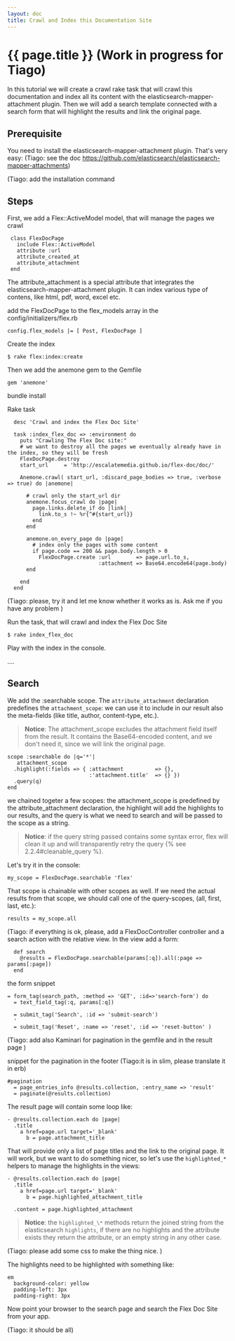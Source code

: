 ```yaml
---
layout: doc
title: Crawl and Index this Documentation Site
---
```


# {{ page.title }} (Work in progress for Tiago)

In this tutorial we will create a crawl rake task that will crawl this documentation and index all its content with the elasticsearch-mapper-attachment plugin. Then we will add a search template connected with a search form that will highlight the results and link the original page.

## Prerequisite

You need to install the elasticsearch-mapper-attachment plugin. That's very easy: (Tiago: see the doc https://github.com/elasticsearch/elasticsearch-mapper-attachments)

(Tiago: add the installation command

## Steps

First, we add a Flex::ActiveModel model, that will manage the pages we crawl

     class FlexDocPage
       include Flex::ActiveModel
       attribute :url
       attribute_created_at
       attribute_attachment
     end

The attribute_attachment is a special attribute that integrates the elasticsearch-mapper-attachment plugin. It can index various type of contens, like html, pdf, word, excel etc.

add the FlexDocPage to the flex_models array in the config/initializers/flex.rb

    config.flex_models |= [ Post, FlexDocPage ]

Create the index

    $ rake flex:index:create

Then we add the anemone gem to the Gemfile

    gem 'anemone'

bundle install

Rake task

      desc 'Crawl and index the Flex Doc Site'

      task :index_flex_doc => :environment do
        puts "Crawling The Flex Doc site:"
        # we want to destroy all the pages we eventually already have in the index, so they will be fresh
        FlexDocPage.destroy
        start_url     = 'http://escalatemedia.github.io/flex-doc/doc/'

        Anemone.crawl( start_url, :discard_page_bodies => true, :verbose => true) do |anemone|

          # crawl only the start_url dir
          anemone.focus_crawl do |page|
            page.links.delete_if do |link|
              link.to_s !~ %r{^#{start_url}}
            end
          end

          anemone.on_every_page do |page|
            # index only the pages with some content
            if page.code == 200 && page.body.length > 0
              FlexDocPage.create :url        => page.url.to_s,
                                 :attachment => Base64.encode64(page.body)
          end

        end
      end

(Tiago: please, try it and let me know whether it works as is. Ask me if you have any problem )


Run the task, that will crawl and index the Flex Doc Site

    $ rake index_flex_doc

Play with the index in the console.

....

## Search

We add the :searchable scope. The `attribute_attachment` declaration predefines the `attachment_scope`: we can use it to include in our result also the meta-fields (like title, author, content-type, etc.).

> __Notice__: The attachment_scope excludes the attachment field itself from the result. It contains the Base64-encoded content, and we don't need it, since we will link the original page.


    scope :searchable do |q='*'|
       attachment_scope
      .highlight(:fields => { :attachment          => {},
                              :'attachment.title'  => {} })
      .query(q)
    end

we chained togeter a few scopes: the attachment_scope is predefined by the attribute_attachment declaration, the highlight will add the highlights to our results, and the query is what we need to search and will be passed to the scope as a string.

> __Notice__: if the query string passed contains some syntax error, flex will clean it up and will transparently retry the query {% see 2.2.4#cleanable_query %}.

Let's try it in the console:

    my_scope = FlexDocPage.searchable 'flex'

That scope is chainable with other scopes as well. If we need the actual results from that scope, we should call one of the query-scopes, (all, first, last, etc.):

    results = my_scope.all

(Tiago: if everything is ok, please, add a FlexDocController controller and a search action with the relative view. In the view add a form:


      def search
        @results = FlexDocPage.searchable(params[:q]).all(:page => params[:page])
      end

the form snippet

    = form_tag(search_path, :method => 'GET', :id=>'search-form') do
      = text_field_tag(:q, params[:q])

      = submit_tag('Search', :id => 'submit-search')
      '
      = submit_tag('Reset', :name => 'reset', :id => 'reset-button' )

(Tiago: add also Kaminari for pagination in the gemfile and in the result page )

snippet for the pagination in the footer (Tiago:it is in slim, please translate it in erb)

    #pagination
      = page_entries_info @results.collection, :entry_name => 'result'
      = paginate(@results.collection)

The result page will contain some loop like:

    - @results.collection.each do |page|
      .title
        a href=page.url target='_blank'
          b = page.attachment_title


That will provide only a list of page titles and the link to the original page. It will work, but we want to do something nicer, so let's use the `highlighted_*` helpers to manage the highlights in the views:

    - @results.collection.each do |page|
      .title
        a href=page.url target='_blank'
          b = page.highlighted_attachment_title

      .content = page.highlighted_attachment

> __Notice__: the `highlighted_\*` methods return the joined string from the elasticsearch `highlights`, if there are no highlights and the attribute exists they return the attribute, or an empty string in any other case.

(Tiago: please add some css to make the thing nice. )

The highlights need to be highlighted with something like:

    em
      background-color: yellow
      padding-left: 3px
      padding-right: 3px

Now point your browser to the search page and search the Flex Doc Site from your app.

(Tiago: it should be all)


